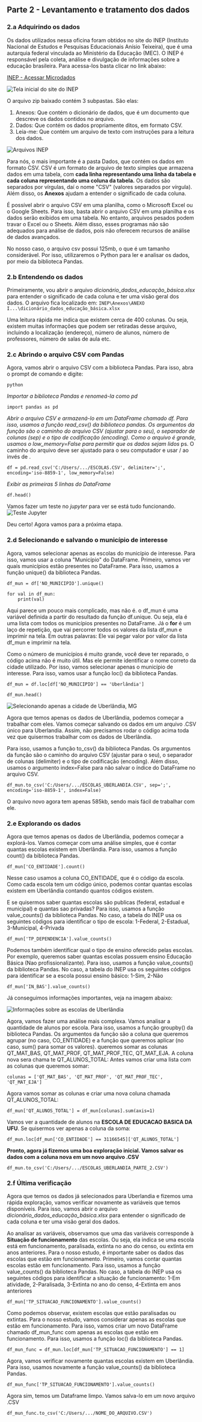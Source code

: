 ## Parte 2 - Levantamento e tratamento dos dados

### 2.a Adquirindo os dados

Os dados utilizados nessa oficina foram obtidos no site do INEP (Instituto Nacional de Estudos e Pesquisas Educacionais Anísio Teixeira), que é uma autarquia federal vinculada ao Ministério da Educação (MEC). O INEP é responsável pela coleta, análise e divulgação de informações sobre a educação brasileira.
Para acessa-los basta clicar no link abaixo: 

[INEP - Acessar Microdados ](https://www.gov.br/inep/pt-br/areas-de-atuacao/pesquisas-estatisticas-e-indicadores/censo-escolar/resultados)

![Tela inicial do site do INEP](Imagens/INEP.png)

O arquivo zip baixado contém 3 subpastas. São elas:

1. Anexos: Que contém o dicionário de dados, que é um documento que descreve os dados contidos no arquivo.
2. Dados: Que contém os dados propriamente ditos, em formato CSV.
3. Leia-me: Que contém um arquivo de texto com instruções para a leitura dos dados.

![Arquivos INEP](Imagens/arquivo_inep.png)

Para nós, o mais importante é a pasta Dados, que contém os dados em formato CSV. CSV é um formato de arquivo de texto simples que armazena dados em uma tabela, com **cada linha representando uma linha da tabela e cada coluna representando uma coluna da tabela.** Os dados são separados por vírgulas, daí o nome "CSV" (valores separados por vírgula). Além disso, os **Anexos** ajudam a entender o significado de cada coluna.

É possível abrir o arquivo CSV em uma planilha, como o Microsoft Excel ou o Google Sheets. Para isso, basta abrir o arquivo CSV em uma planilha e os dados serão exibidos em uma tabela. No entanto, arquivos pesados podem travar o Excel ou o Sheets. Além disso, esses programas não são adequados para análise de dados, pois não oferecem recursos de análise de dados avançados. 

No nosso caso, o arquivo csv possui 125mb, o que é um tamanho considerável. Por isso, utilizaremos o Python para ler e analisar os dados, por meio da biblioteca Pandas.

### 2.b Entendendo os dados

Primeiramente, vou abrir o arquivo *dicionário_dados_educação_básica.xlsx* para entender o significado de cada coluna e ter uma visão geral dos dados.
O arquivo fica localizado em: 
``` INEP\Anexos\ANEXO I...\dicionário_dados_educação_básica.xlsx ```

Uma leitura rápida me indica que existem cerca de 400 colunas. Ou seja, existem muitas informações que podem ser retiradas desse arquivo, incluindo a localização (endereço), número de alunos, número de professores, número de salas de aula etc.

### 2.c Abrindo o arquivo CSV com Pandas

Agora, vamos abrir o arquivo CSV com a biblioteca Pandas. Para isso, abra o prompt de comando e digite:

```python```

*Importar a biblioteca Pandas e renomeá-la como pd*

```import pandas as pd```

*Abrir o arquivo CSV e armazená-lo em um DataFrame chamado df. Para isso, usamos a função read_csv() da biblioteca pandas. Os argumentos da função são o caminho do arquivo CSV (ajustar para o seu), o separador de colunas (sep) e o tipo de codificação (encoding). Como o arquivo é grande, usamos o low_memory=False para permitir que os dados sejam lidos* 
ps. O caminho do arquivo deve ser ajustado para o seu computador e usar / ao invés de \.

```df = pd.read_csv('C:/Users/.../ESCOLAS.CSV', delimiter=';', encoding='iso-8859-1', low_memory=False)```

*Exibir as primeiras 5 linhas do DataFrame*

```df.head()```

Vamos fazer um teste no *jupyter* para ver se está tudo funcionando. 
![Teste Jupyter](Imagens/teste_dados.png)

Deu certo! Agora vamos para a próxima etapa.

### 2.d Selecionando e salvando o município de interesse

Agora, vamos selecionar apenas as escolas do município de interesse. Para isso, vamos usar a coluna "Município" do DataFrame. Primeiro, vamos ver quais municípios estão presentes no DataFrame. Para isso, usamos a função unique() da biblioteca Pandas.

    df_mun = df['NO_MUNICIPIO'].unique()

    for val in df_mun:
        print(val)

Aqui parece um pouco mais complicado, mas não é. o df_mun é uma variável definida a partir do resultado da função df.unique. Ou seja, ela é uma lista com todos os municípios presentes no DataFrame. 
Já o **for** é um laço de repetição, que vai percorrer todos os valores da lista df_mun e imprimir na tela. Em outras palavras: Ele vai pegar valor por valor da lista df_mun e imprimir na tela.

Como o número de municípios é muito grande, você deve ter reparado, o código acima não é muito útil. Mas ele permite identificar o nome correto da cidade utilizado. Por isso, vamos selecionar apenas o município de interesse. Para isso, vamos usar a função loc() da biblioteca Pandas. 

    df_mun = df.loc[df['NO_MUNICIPIO'] == 'Uberlândia']

    df_mun.head()

![Selecionando apenas a cidade de Uberlândia, MG](Imagens/cidade_dados.png)

Agora que temos apenas os dados de Uberlândia, podemos começar a trabalhar com eles. Vamos começar salvando os dados em um arquivo .CSV único para Uberlandia. Assim, não precisamos rodar o código acima toda vez que quisermos trabalhar com os dados de Uberlândia.

Para isso, usamos a função to_csv() da biblioteca Pandas. Os argumentos da função são o caminho do arquivo CSV (ajustar para o seu), o separador de colunas (delimiter) e o tipo de codificação (encoding). Além disso, usamos o argumento index=False para não salvar o índice do DataFrame no arquivo CSV.

    df_mun.to_csv('C:/Users/.../ESCOLAS_UBERLANDIA.CSV', sep=';', encoding='iso-8859-1', index=False)

O arquivo novo agora tem apenas 585kb, sendo mais fácil de trabalhar com ele.


### 2.e Explorando os dados

Agora que temos apenas os dados de Uberlândia, podemos começar a explorá-los. Vamos começar com uma análise simples, que é contar quantas escolas existem em Uberlândia. Para isso, usamos a função count() da biblioteca Pandas.

    df_mun['CO_ENTIDADE'].count()

Nesse caso usamos a coluna CO_ENTIDADE, que é o código da escola. Como cada escola tem um código único, podemos contar quantas escolas existem em Uberlândia contando quantos códigos existem.

E se quisermos saber quantas escolas são publicas (federal, estadual e municipal) e quantas sao privadas? Para isso, usamos a função value_counts() da biblioteca Pandas. No caso, a tabela do INEP usa os seguintes códigos para identificar o tipo de escola: 1-Federal, 2-Estadual, 3-Municipal, 4-Privada

    df_mun['TP_DEPENDENCIA'].value_counts()

Podemos também identificar qual o tipo de ensino oferecido pelas escolas. Por exemplo, queremos saber quantas escolas possuem ensino Educação Básica (Nao profissionalizante). Para isso, usamos a função value_counts() da biblioteca Pandas. No caso, a tabela do INEP usa os seguintes códigos para identificar se a escola possui ensino básico: 1-Sim, 2-Não

    df_mun['IN_BAS'].value_counts()


Já conseguimos informações importantes, veja na imagem abaixo:

![Informações sobre as escolas de Uberlândia](Imagens/dados_iniciais.png)

Agora, vamos fazer uma análise mais complexa. Vamos analisar a quantidade de alunos por escola. Para isso, usamos a função groupby() da biblioteca Pandas. Os argumentos da função são a coluna que queremos agrupar (no caso, CO_ENTIDADE) e a função que queremos aplicar (no caso, sum() para somar os valores). queremos somar as colunas QT_MAT_BAS, QT_MAT_PROF, QT_MAT_PROF_TEC, QT_MAT_EJA. A coluna nova sera chama te QT_ALUNOS_TOTAL:
Antes vamos criar uma lista com as colunas que queremos somar:

    colunas = ['QT_MAT_BAS', 'QT_MAT_PROF', 'QT_MAT_PROF_TEC', 'QT_MAT_EJA']
    
Agora vamos somar as colunas e criar uma nova coluna chamada QT_ALUNOS_TOTAL:

    df_mun['QT_ALUNOS_TOTAL'] = df_mun[colunas].sum(axis=1)

Vamos ver a quantidade de alunos na **ESCOLA DE EDUCACAO BASICA DA UFU**. Se quisermos ver apenas a coluna da soma:
    
    df_mun.loc[df_mun['CO_ENTIDADE'] == 31166545]['QT_ALUNOS_TOTAL']

**Pronto, agora já fizemos uma boa exploração inicial. Vamos salvar os dados com a coluna nova em um novo arquivo .CSV**

    df_mun.to_csv('C:/Users/.../ESCOLAS_UBERLANDIA_PARTE_2.CSV')


### 2.f Última verificação

Agora que temos os dados já selecionados para Uberlandia e fizemos uma rápida exploração, vamos verificar novamente as variáveis que temos disponíveis. Para isso, vamos abrir o arquivo *dicionário_dados_educação_básica.xlsx* para entender o significado de cada coluna e ter uma visão geral dos dados.

Ao analisar as variáveis, observamos que uma das variáveis corresponde à **Situação de funcionamento** das escolas. Ou seja, ela indica se uma escola está em funcionamento, paralisada, extinta no ano do censo, ou extinta em anos anteriores. Para o nosso estudo, é importante saber os dados das escolas que estão em funcionamento. Primeiro, vamos contar quantas escolas estão em funcionamento. Para isso, usamos a função value_counts() da biblioteca Pandas. No caso, a tabela do INEP usa os seguintes códigos para identificar a situação de funcionamento: 1-Em atividade, 2-Paralisada, 3-Extinta no ano do censo, 4-Extinta em anos anteriores

    df_mun['TP_SITUACAO_FUNCIONAMENTO'].value_counts()

Como podemos observar, existem escolas que estão paralisadas ou extintas. Para o nosso estudo, vamos considerar apenas as escolas que estão em funcionamento. Para isso, vamos criar um novo DataFrame chamado df_mun_func com apenas as escolas que estão em funcionamento. Para isso, usamos a função loc() da biblioteca Pandas.

    df_mun_func = df_mun.loc[df_mun['TP_SITUACAO_FUNCIONAMENTO'] == 1]

Agora, vamos verificar novamente quantas escolas existem em Uberlândia. Para isso, usamos novamente a função value_counts() da biblioteca Pandas.

    df_mun_func['TP_SITUACAO_FUNCIONAMENTO'].value_counts()

Agora sim, temos um Dataframe limpo. Vamos salva-lo em um novo arquivo .CSV

    df_mun_func.to_csv('C:/Users/.../NOME_DO_ARQUIVO.CSV')
